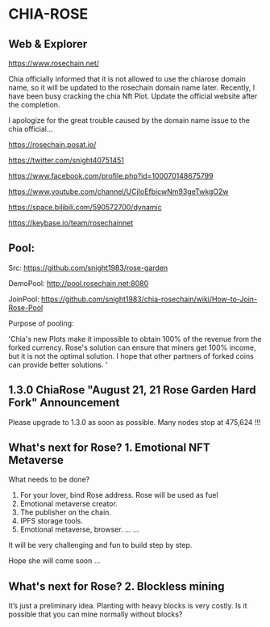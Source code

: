# CHIA-ROSE

Web & Explorer
---
https://www.rosechain.net/

Chia officially informed that it is not allowed to use the chiarose domain name, so it will be updated to the rosechain domain name later. Recently, I have been busy cracking the chia Nft Plot. Update the official website after the completion.

I apologize for the great trouble caused by the domain name issue to the chia official... 

https://rosechain.posat.io/

https://twitter.com/snight40751451

https://www.facebook.com/profile.php?id=100070148675799

https://www.youtube.com/channel/UCjIoEfbicwNm93geTwkgO2w

https://space.bilibili.com/590572700/dynamic

https://keybase.io/team/rosechainnet

Pool:
---
Src:      https://github.com/snight1983/rose-garden

DemoPool: http://pool.rosechain.net:8080

JoinPool: https://github.com/snight1983/chia-rosechain/wiki/How-to-Join-Rose-Pool

Purpose of pooling: 

'Chia's new Plots make it impossible to obtain 100% of the revenue from the forked currency. Rose's solution can ensure that miners get 100% income, but it is not the optimal solution. I hope that other partners of forked coins can provide better solutions. '


1.3.0 ChiaRose "August 21, 21 Rose Garden Hard Fork" Announcement 
---
Please upgrade to 1.3.0 as soon as possible. Many nodes stop at 475,624 !!!


What's next for Rose?  1. Emotional NFT Metaverse  
---
What needs to be done?
1. For your lover, bind Rose address. Rose will be used as fuel
2. Emotional metaverse creator.
3. The publisher on the chain.
4. IPFS storage tools.
5. Emotional metaverse, browser.
... ...

It will be very challenging and fun to build step by step. 

Hope she will come soon ...

What's next for Rose? 2. Blockless mining
---
It’s just a preliminary idea. Planting with heavy blocks is very costly. Is it possible that you can mine normally without blocks?
